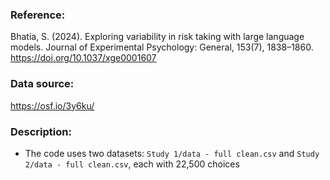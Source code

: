 ### Reference:

Bhatia, S. (2024). Exploring variability in risk taking with large language models. Journal of Experimental Psychology: General, 153(7), 1838–1860. https://doi.org/10.1037/xge0001607

### Data source:

https://osf.io/3y6ku/ 

### Description: 

- The code uses two datasets: `Study 1/data - full clean.csv` and `Study 2/data - full clean.csv`, each with 22,500 choices


